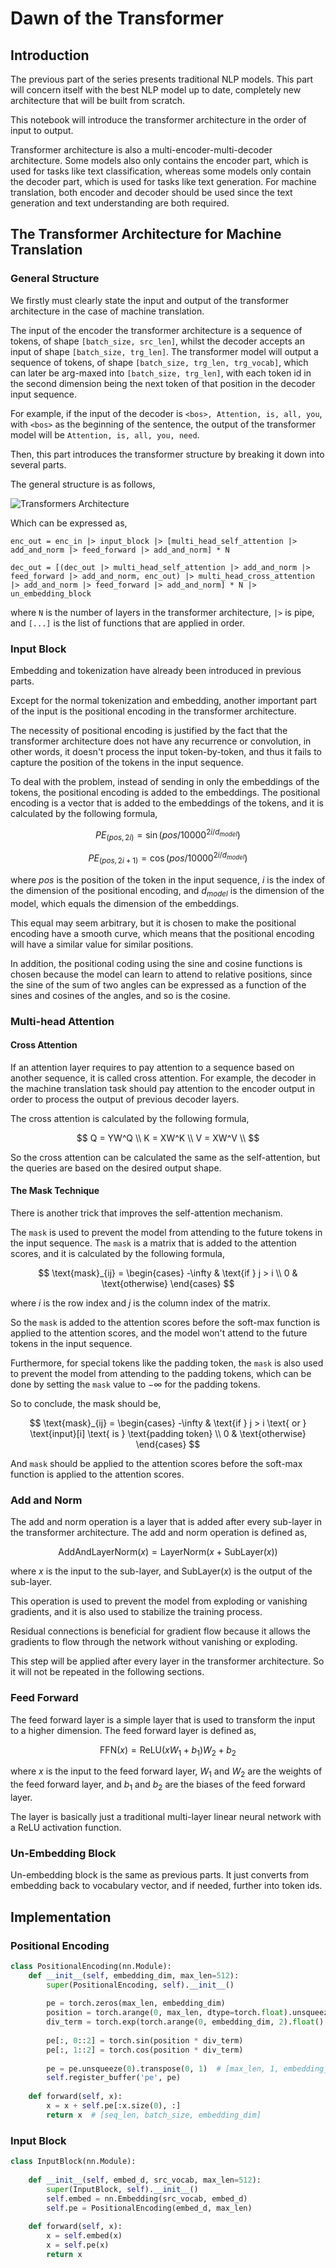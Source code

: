 # Dawn of the Transformer

## Introduction

The previous part of the series presents traditional NLP models. This part will concern itself with the best NLP model up to date, completely new architecture that will be built from scratch.

This notebook will introduce the transformer architecture in the order of input to output.

Transformer architecture is also a multi-encoder-multi-decoder architecture. Some models also only contains the encoder part, which is used for tasks like text classification, whereas some models only contain the decoder part, which is used for tasks like text generation. For machine translation, both encoder and decoder should be used since the text generation and text understanding are both required.

## The Transformer Architecture for Machine Translation

### General Structure

We firstly must clearly state the input and output of the transformer architecture in the case of machine translation.

The input of the encoder the transformer architecture is a sequence of tokens, of shape `[batch_size, src_len]`, whilst the decoder accepts an input of shape `[batch_size, trg_len]`. The transformer model will output a sequence of tokens, of shape `[batch_size, trg_len, trg_vocab]`, which can later be arg-maxed into `[batch_size, trg_len]`, with each token id in the second dimension being the next token of that position in the decoder input sequence.

For example, if the input of the decoder is `<bos>, Attention, is, all, you`, with `<bos>` as the beginning of the sentence, the output of the transformer model will be `Attention, is, all, you, need`.

Then, this part introduces the transformer structure by breaking it down into several parts.

The general structure is as follows,

![Transformers Architecture](image.png)

Which can be expressed as,

```
enc_out = enc_in |> input_block |> [multi_head_self_attention |> add_and_norm |> feed_forward |> add_and_norm] * N

dec_out = [(dec_out |> multi_head_self_attention |> add_and_norm |> feed_forward |> add_and_norm, enc_out) |> multi_head_cross_attention |> add_and_norm |> feed_forward |> add_and_norm] * N |> un_embedding_block
```

where `N` is the number of layers in the transformer architecture, `|>` is pipe, and `[...]` is the list of functions that are applied in order.

### Input Block

Embedding and tokenization have already been introduced in previous parts.

Except for the normal tokenization and embedding, another important part of the input is the positional encoding in the transformer architecture.

The necessity of positional encoding is justified by the fact that the transformer architecture does not have any recurrence or convolution, in other words, it doesn't process the input token-by-token, and thus it fails to capture the position of the tokens in the input sequence.

To deal with the problem, instead of sending in only the embeddings of the tokens, the positional encoding is added to the embeddings. The positional encoding is a vector that is added to the embeddings of the tokens, and it is calculated by the following formula,

$$PE_{(pos, 2i)} = \sin(pos / 10000^{2i / d_{model}})$$

$$PE_{(pos, 2i+1)} = \cos(pos / 10000^{2i / d_{model}})$$

where $pos$ is the position of the token in the input sequence, $i$ is the index of the dimension of the positional encoding, and $d_{model}$ is the dimension of the model, which equals the dimension of the embeddings.

This equal may seem arbitrary, but it is chosen to make the positional encoding have a smooth curve, which means that the positional encoding will have a similar value for similar positions.

In addition, the positional coding using the sine and cosine functions is chosen because the model can learn to attend to relative positions, since the sine of the sum of two angles can be expressed as a function of the sines and cosines of the angles, and so is the cosine.

### Multi-head Attention

#### Cross Attention

If an attention layer requires to pay attention to a sequence based on another sequence, it is called cross attention. For example, the decoder in the machine translation task should pay attention to the encoder output in order to process the output of previous decoder layers.

The cross attention is calculated by the following formula,

$$
Q = YW^Q \\
K = XW^K \\
V = XW^V \\
$$

So the cross attention can be calculated the same as the self-attention, but the queries are based on the desired output shape.

#### The Mask Technique

There is another trick that improves the self-attention mechanism.

The `mask` is used to prevent the model from attending to the future tokens in the input sequence. The `mask` is a matrix that is added to the attention scores, and it is calculated by the following formula,

$$
\text{mask}_{ij} = \begin{cases} -\infty & \text{if } j > i \\ 0 & \text{otherwise} \end{cases}
$$

where $i$ is the row index and $j$ is the column index of the matrix.

So the `mask` is added to the attention scores before the soft-max function is applied to the attention scores, and the model won't attend to the future tokens in the input sequence.

Furthermore, for special tokens like the padding token, the `mask` is also used to prevent the model from attending to the padding tokens, which can be done by setting the `mask` value to $-\infty$ for the padding tokens.

So to conclude, the mask should be,

$$
\text{mask}_{ij} = \begin{cases} -\infty & \text{if } j > i \text{ or } \text{input}[i] \text{ is } \text{padding token} \\ 0 & \text{otherwise} \end{cases}
$$

And `mask` should be applied to the attention scores before the soft-max function is applied to the attention scores.

### Add and Norm

The add and norm operation is a layer that is added after every sub-layer in the transformer architecture. The add and norm operation is defined as,

$$\text{AddAndLayerNorm}(x)=\text{LayerNorm}(x + \text{SubLayer}(x))$$

where $x$ is the input to the sub-layer, and $\text{SubLayer}(x)$ is the output of the sub-layer.

This operation is used to prevent the model from exploding or vanishing gradients, and it is also used to stabilize the training process.

Residual connections is beneficial for gradient flow because it allows the gradients to flow through the network without vanishing or exploding.

This step will be applied after every layer in the transformer architecture. So it will not be repeated in the following sections.

### Feed Forward

The feed forward layer is a simple layer that is used to transform the input to a higher dimension. The feed forward layer is defined as,

$$\text{FFN}(x) = \text{ReLU}(xW_1 + b_1)W_2 + b_2$$

where $x$ is the input to the feed forward layer, $W_1$ and $W_2$ are the weights of the feed forward layer, and $b_1$ and $b_2$ are the biases of the feed forward layer.

The layer is basically just a traditional multi-layer linear neural network with a ReLU activation function.

### Un-Embedding Block

Un-embedding block is the same as previous parts. It just converts from embedding back to vocabulary vector, and if needed, further into token ids.

## Implementation

### Positional Encoding

```python
class PositionalEncoding(nn.Module):
    def __init__(self, embedding_dim, max_len=512):
        super(PositionalEncoding, self).__init__()
        
        pe = torch.zeros(max_len, embedding_dim)
        position = torch.arange(0, max_len, dtype=torch.float).unsqueeze(1)
        div_term = torch.exp(torch.arange(0, embedding_dim, 2).float() * (-math.log(10000.0) / embedding_dim))
        
        pe[:, 0::2] = torch.sin(position * div_term)
        pe[:, 1::2] = torch.cos(position * div_term)
        
        pe = pe.unsqueeze(0).transpose(0, 1)  # [max_len, 1, embedding_dim]
        self.register_buffer('pe', pe)
        
    def forward(self, x):
        x = x + self.pe[:x.size(0), :]
        return x  # [seq_len, batch_size, embedding_dim]
```

### Input Block

```python
class InputBlock(nn.Module):
    
    def __init__(self, embed_d, src_vocab, max_len=512):
        super(InputBlock, self).__init__()
        self.embed = nn.Embedding(src_vocab, embed_d)
        self.pe = PositionalEncoding(embed_d, max_len)
    
    def forward(self, x):
        x = self.embed(x)
        x = self.pe(x)
        return x
```

